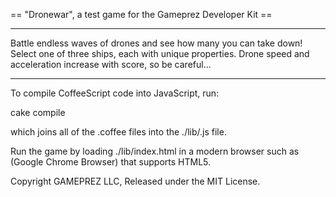 == "Dronewar", a test game for the Gameprez Developer Kit ==

--- 

Battle endless waves of drones and see how many you can take down! 
Select one of three ships, each with unique properties. 
Drone speed and acceleration increase with score, so be careful...

---

To compile CoffeeScript code into JavaScript, run:

cake compile

which joins all of the .coffee files into the ./lib/.js file. 

Run the game by loading ./lib/index.html in a modern browser such as (Google Chrome Browser) that supports HTML5.

Copyright GAMEPREZ LLC, Released under the MIT License.